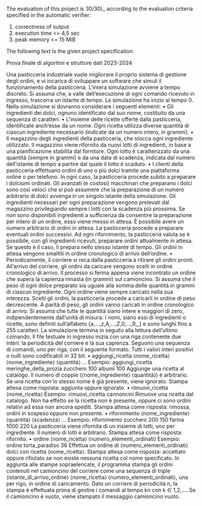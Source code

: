 The evaluation of this project is 30/30L, according to the evaluation criteria specified in the automatic verifier:
  1) correctness of output
  2) execution time <= 4,5 sec
  3) peak memory <= 15 MiB

The following text is the given project specification. 

Prova finale di algoritmi e strutture dati 2023-2024

 Una pasticceria industriale vuole migliorare il proprio sistema di gestione degli ordini, e vi incarica di
 sviluppare un software che simuli il funzionamento della pasticceria. L’intera simulazione avviene a tempo
 discreto. Si assuma che, a valle dell’esecuzione di ogni comando ricevuto in ingresso, trascorra un istante di
 tempo. La simulazione ha inizio al tempo 0. Nella simulazione si dovranno considerare i seguenti elementi:
 • Gli ingredienti dei dolci, ognuno identificato dal suo nome, costituito da una sequenza di caratteri.
 • L’insieme delle ricette offerte dalla pasticceria, identificate anch’esse da un nome. Ogni ricetta utilizza
 diverse quantità di ciascun ingrediente necessario (indicate da un numero intero, in grammi).
 • Il magazzino degli ingredienti della pasticceria, che stocca ogni ingrediente utilizzato. Il magazzino viene
 rifornito da nuovi lotti di ingredienti, in base a una pianificazione stabilita dal fornitore. Ogni lotto
 è caratterizzato da una quantità (sempre in grammi) e da una data di scadenza, indicata dal numero
 dell’istante di tempo a partire dal quale il lotto è scaduto.
 • I clienti della pasticceria effettuano ordini di uno o più dolci tramite una piattaforma online o per
 telefono. In ogni caso, la pasticceria procede subito a preparare i dolciumi ordinati. Gli avanzati (e
 costosi) macchinari che preparano i dolci sono così veloci che si può assumere che la preparazione di un
 numero arbitrario di dolci avvenga in un singolo istante della simulazione. Gli ingredienti necessari per ogni
 preparazione vengono prelevati dal magazzino privilegiando sempre i lotti con la scadenza più prossima.
 Se non sono disponibili ingredienti a sufficienza da consentire la preparazione per intero di un ordine, esso
 viene messo in attesa. È possibile avere un numero arbitrario di ordini in attesa. La pasticceria procede
 a preparare eventuali ordini successivi. Ad ogni rifornimento, la pasticceria valuta se è possibile, con gli
 ingredienti ricevuti, preparare ordini attualmente in attesa. Se questo è il caso, li prepara nello stesso
 istante di tempo. Gli ordini in attesa vengono smaltiti in ordine cronologico di arrivo dell’ordine.
 • Periodicamente, il corriere si reca dalla pasticceria a ritirare gli ordini pronti. All’arrivo del corriere,
 gli ordini da caricare vengono scelti in ordine cronologico di arrivo. Il processo si ferma appena viene
 incontrato un ordine che supera la capienza rimasta (in grammi) sul camioncino. Si assuma che il peso di
 ogni dolce preparato sia uguale alla somma delle quantità in grammi di ciascun ingrediente. Ogni ordine
 viene sempre caricato nella sua interezza. Scelti gli ordini, la pasticceria procede a caricarli in ordine di
 peso decrescente. A parità di peso, gli ordini vanno caricati in ordine cronologico di arrivo.
 Si assuma che tutte le quantità siano intere e maggiori di zero, indipendentemente dall’unità di misura. I nomi,
 siano essi di ingredienti o ricette, sono definiti sull’alfabeto {a,...,z,A,...,Z,0,...,9,_} e sono lunghi fino a
 255 caratteri. La simulazione termina in seguito alla lettura dell’ultimo comando.
 Il file testuale in ingresso inizia con una riga contenente due interi: la periodicità del corriere e la sua
 capienza. Seguono una sequenza di comandi, uno per riga, con il seguente formato. Tutti i valori interi positivi
 o nulli sono codificabili in 32 bit.
 • aggiungi_ricetta ⟨nome_ricetta⟩ ⟨nome_ingrediente⟩ ⟨quantità⟩ ...
 Esempio: aggiungi_ricetta meringhe_della_prozia zucchero 100 albumi 100
 Aggiunge una ricetta al catalogo. Il numero di coppie (⟨nome_ingrediente⟩ ⟨quantità⟩) è arbitrario. Se
 una ricetta con lo stesso nome è già presente, viene ignorato.
 Stampa attesa come risposta: aggiunta oppure ignorato.
 • rimuovi_ricetta ⟨nome_ricetta⟩
 Esempio: rimuovi_ricetta cannoncini
 Rimuove una ricetta dal catalogo. Non ha effetto se la ricetta non è presente, oppure ci sono ordini relativi
 ad essa non ancora spediti.
 Stampa attesa come risposta: rimossa, ordini in sospeso oppure non presente.
 • rifornimento ⟨nome_ingrediente⟩ ⟨quantità⟩ ⟨scadenza⟩ ...
 Esempio: rifornimento zucchero 200 150 farina 1000 220
 La pasticceria viene rifornita di un insieme di lotti, uno per ingrediente. Il numero di lotti è arbitrario.
 Stampa attesa come risposta: rifornito.
 • ordine ⟨nome_ricetta⟩ ⟨numero_elementi_ordinati⟩
 Esempio: ordine torta_paradiso 36
 Effettua un ordine di ⟨numero_elementi_ordinati⟩ dolci con ricetta ⟨nome_ricetta⟩.
 Stampa attesa come risposta: accettato oppure rifiutato se non esiste nessuna ricetta col nome
 specificato.
 In aggiunta alle stampe sopraelencate, il programma stampa gli ordini contenuti nel camioncino del corriere
 come una sequenza di triple ⟨istante_di_arrivo_ordine⟩ ⟨nome_ricetta⟩ ⟨numero_elementi_ordinati⟩, una per
 rigo, in ordine di caricamento. Dato un corriere di periodicità n, la stampa è effettuata prima di gestire i comandi
 al tempo kn con k ∈ 1,2,.... Se il camioncino è vuoto, viene stampato il messaggio camioncino vuoto.
